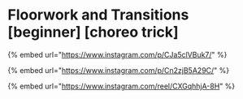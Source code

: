 # Floorwork and Transitions \[beginner] \[choreo trick]

{% embed url="https://www.instagram.com/p/CJa5clVBuk7/" %}

{% embed url="https://www.instagram.com/p/Cn2zjB5A29C/" %}

{% embed url="https://www.instagram.com/reel/CXGqhhjA-8H" %}
